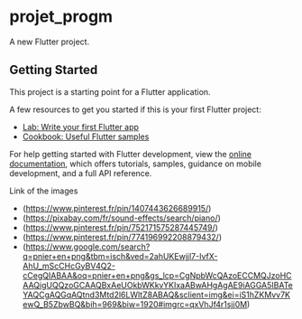 # projet_progm

A new Flutter project.

## Getting Started

This project is a starting point for a Flutter application.

A few resources to get you started if this is your first Flutter project:

- [Lab: Write your first Flutter app](https://docs.flutter.dev/get-started/codelab)
- [Cookbook: Useful Flutter samples](https://docs.flutter.dev/cookbook)

For help getting started with Flutter development, view the
[online documentation](https://docs.flutter.dev/), which offers tutorials,
samples, guidance on mobile development, and a full API reference.

Link of the images
- (https://www.pinterest.fr/pin/1407443626689915/)
- (https://pixabay.com/fr/sound-effects/search/piano/)
- (https://www.pinterest.fr/pin/752171575287445749/)
- (https://www.pinterest.fr/pin/774196992208879432/)
- (https://www.google.com/search?q=pnier+en+png&tbm=isch&ved=2ahUKEwjjl7-IvfX-AhU_mScCHcGyBV4Q2-cCegQIABAA&oq=pnier+en+png&gs_lcp=CgNpbWcQAzoECCMQJzoHCAAQigUQQzoGCAAQBxAeUOkbWKkvYKIxaABwAHgAgAE9iAGGA5IBATeYAQCgAQGqAQtnd3Mtd2l6LWltZ8ABAQ&sclient=img&ei=iS1hZKMvv7KewQ_B5ZbwBQ&bih=969&biw=1920#imgrc=qxVhJf4r1sjj0M)
